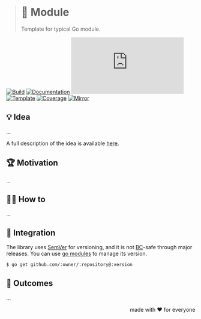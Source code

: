 > # 🧩 Module
>
> Template for typical Go module.

[![Build][build.icon]][build.page]
[![Documentation][docs.icon]][docs.page]
[![Quality][quality.icon]][quality.page]
[![Template][template.icon]][template.page]
[![Coverage][coverage.icon]][coverage.page]
[![Mirror][mirror.icon]][mirror.page]

## 💡 Idea

...

A full description of the idea is available [here][design.page].

## 🏆 Motivation

...

## 🤼‍♂️ How to

...

## 🧩 Integration

The library uses [SemVer](https://semver.org) for versioning, and it is not
[BC](https://en.wikipedia.org/wiki/Backward_compatibility)-safe through major releases.
You can use [go modules](https://github.com/golang/go/wiki/Modules) to manage its version.

```bash
$ go get github.com/:owner/:repository@:version
```

## 🤲 Outcomes

...

<p align="right">made with ❤️ for everyone</p>

[awesome.icon]:     https://awesome.re/mentioned-badge.svg
[build.page]:       https://github.com/:owner/:repository/actions/workflows/ci.yml
[build.icon]:       https://github.com/octomation/go-module/actions/workflows/ci.yml/badge.svg
[coverage.page]:    https://codeclimate.com/github/:owner/:repository/test_coverage
[coverage.icon]:    https://api.codeclimate.com/v1/badges/53243ff824b5df9ed22b/test_coverage
[design.page]:      https://www.notion.so/33715348cc114ea79dd350a25d16e0b0?r=0b753cbf767346f5a6fd51194829a2f3
[docs.page]:        https://pkg.go.dev/:module/:version
[docs.icon]:        https://img.shields.io/badge/docs-pkg.go.dev-blue
[mirror.page]:      https://bitbucket.org/kamilsk/go-module
[mirror.icon]:      https://img.shields.io/badge/mirror-bitbucket-blue
[promo.page]:       https://github.com/:owner/:repository
[quality.page]:     https://goreportcard.com/report/:module
[quality.icon]:     https://goreportcard.com/badge/go.octolab.org
[template.page]:    https://github.com/octomation/go-module
[template.icon]:    https://img.shields.io/badge/template-go--module-blue

